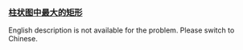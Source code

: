 ### [柱状图中最大的矩形](https://leetcode.com/problems/0ynMMM)

<p>English description is not available for the problem. Please switch to Chinese.</p>
